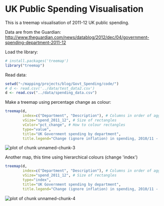 
UK Public Spending Visualisation
========================================================

This is a treemap visualisation of 2011-12 UK public spending.

Data are from the Guardian: http://www.theguardian.com/news/datablog/2012/dec/04/government-spending-department-2011-12

Load the library:


```r
# install.packages('treemap')
library("treemap")
```


Read data:


```r
setwd("~/mapping/projects/blog/Govt_Spending/code/")
# d <- read.csv('../data/test_data2.csv')
d <- read.csv("../data/spending_data.csv")
```


Make a treemap using percentage change as colour:


```r
treemap(d,
        index=c("Department", "Description"), # Columns in order of aggregation
        vSize="spend_2011_12", # Size of rectangles
        vColor="pct_change", # How to colour rectangles
        type="value",
        title="UK Government spending by department",
        title.legend="Change (ignore inflation) in spending, 2010/11 - 2011/12")
```

![plot of chunk unnamed-chunk-3](figure/unnamed-chunk-3.png) 


Another map, this time using hierarchical colours (change 'index')


```r
treemap(d,
        index=c("Department", "Description"), # Columns in order of aggregation
        vSize="spend_2011_12", # Size of rectangles
        type="index",
        title="UK Government spending by department",
        title.legend="Change (ignore inflation) in spending, 2010/11 - 2011/12")
```

![plot of chunk unnamed-chunk-4](figure/unnamed-chunk-4.png) 



